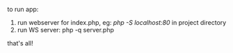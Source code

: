 to run app:
  1) run webserver for index.php, eg: *php -S localhost:80* in project directory
  2) run WS server: php -q server.php
  
that's all!
